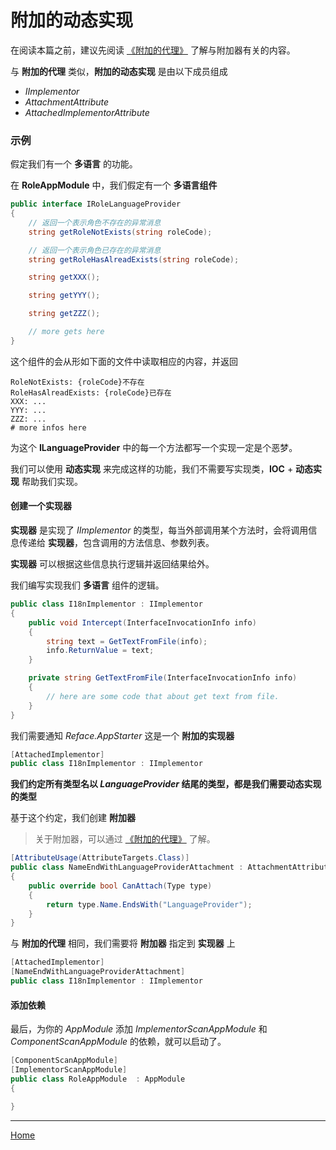 # 附加的动态实现

在阅读本篇之前，建议先阅读 [《附加的代理》](./AttachedProxy.md) 了解与附加器有关的内容。


与 **附加的代理** 类似，**附加的动态实现** 是由以下成员组成
* *IImplementor*
* *AttachmentAttribute*
* *AttachedImplementorAttribute*

### 示例

假定我们有一个 **多语言** 的功能。

在 **RoleAppModule** 中，我们假定有一个 **多语言组件**

```csharp
public interface IRoleLanguageProvider
{
    // 返回一个表示角色不存在的异常消息
    string getRoleNotExists(string roleCode);

    // 返回一个表示角色已存在的异常消息
    string getRoleHasAlreadExists(string roleCode);

    string getXXX();

    string getYYY();

    string getZZZ();

    // more gets here
}
```

这个组件的会从形如下面的文件中读取相应的内容，并返回

```properties
RoleNotExists: {roleCode}不存在
RoleHasAlreadExists: {roleCode}已存在
XXX: ...
YYY: ...
ZZZ: ...
# more infos here
```

为这个 **ILanguageProvider** 中的每一个方法都写一个实现一定是个恶梦。

我们可以使用 **动态实现** 来完成这样的功能，我们不需要写实现类，**IOC** + **动态实现** 帮助我们实现。

#### 创建一个实现器

**实现器** 是实现了 *IImplementor* 的类型，每当外部调用某个方法时，会将调用信息传递给 **实现器**，包含调用的方法信息、参数列表。

**实现器** 可以根据这些信息执行逻辑并返回结果给外。

我们编写实现我们 **多语言** 组件的逻辑。

```csharp
public class I18nImplementor : IImplementor
{
    public void Intercept(InterfaceInvocationInfo info)
    {
        string text = GetTextFromFile(info);
        info.ReturnValue = text;
    }

    private string GetTextFromFile(InterfaceInvocationInfo info)
    {
        // here are some code that about get text from file.
    }
}
```

我们需要通知 *Reface.AppStarter* 这是一个 **附加的实现器**

```csharp
[AttachedImplementor]
public class I18nImplementor : IImplementor
```

**我们约定所有类型名以 *LanguageProvider* 结尾的类型，都是我们需要动态实现的类型**

基于这个约定，我们创建 **附加器**

> 关于附加器，可以通过 [《附加的代理》](./AttachedProxy.md) 了解。

```csharp
[AttributeUsage(AttributeTargets.Class)]
public class NameEndWithLanguageProviderAttachment : AttachmentAttribute
{
    public override bool CanAttach(Type type)
    {
        return type.Name.EndsWith("LanguageProvider");
    }
}
```

与 **附加的代理** 相同，我们需要将 **附加器** 指定到 **实现器** 上

```csharp
[AttachedImplementor]
[NameEndWithLanguageProviderAttachment]
public class I18nImplementor : IImplementor
```

#### 添加依赖

最后，为你的 *AppModule* 添加 *ImplementorScanAppModule* 和 *ComponentScanAppModule* 的依赖，就可以启动了。

```csharp
[ComponentScanAppModule]
[ImplementorScanAppModule]
public class RoleAppModule  : AppModule
{

}
```

---

[Home](../README.md)